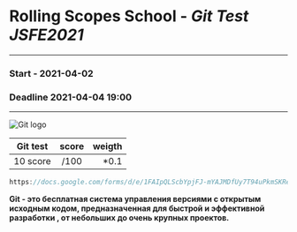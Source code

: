 # Rolling Scopes School - *Git Test JSFE2021*
***
### Start - 2021-04-02 
### Deadline 2021-04-04 19:00 
***

![Git logo](https://git-scm.com/images/logo@2x.png)

| Git test        | score          | weigth  |
| ------------- |:-------------:| -----:|
|10 score      | /100 | *0.1 |

```js
https://docs.google.com/forms/d/e/1FAIpQLScbYpjFJ-mYAJMDfUy7T94uPkmSKReWsIsfn3f1H8HL89vxPQ/viewform
```

**Git - это бесплатная система управления версиями с открытым исходным кодом, предназначенная для быстрой и эффективной разработки , от небольших до очень крупных проектов.**